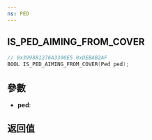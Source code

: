 ```yaml
---
ns: PED
---
```

## IS_PED_AIMING_FROM_COVER

```c
// 0x3998B1276A3300E5 0xDEBAB2AF
BOOL IS_PED_AIMING_FROM_COVER(Ped ped);
```


## 參數
* **ped**: 

## 返回值
